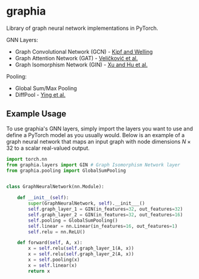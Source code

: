 # graphia
Library of graph neural network implementations in PyTorch.

GNN Layers:
- Graph Convolutional Network (GCN) - [Kipf and Welling](https://arxiv.org/abs/1609.02907)
- Graph Attention Network (GAT) - [Veličković et al.](https://arxiv.org/abs/1710.10903)
- Graph Isomorphism Network (GIN) - [Xu and Hu et al.](https://arxiv.org/abs/1810.00826)

Pooling:
- Global Sum/Max Pooling
- DiffPool - [Ying et al.](https://arxiv.org/abs/1806.08804)

## Example Usage

To use graphia's GNN layers, simply import the layers you want to use and define a PyTorch model as you usually would. Below is an example of a graph neural network that maps an input graph with node dimensions $N \times 32$ to a scalar real-valued output.

```python
import torch.nn
from graphia.layers import GIN # Graph Isomorphism Network layer
from graphia.pooling import GlobalSumPooling


class GraphNeuralNetwork(nn.Module):

    def __init__(self):
        super(GraphNeuralNetwork, self).__init___()
        self.graph_layer_1 = GIN(in_features=32, out_features=32)
        self.graph_layer_2 = GIN(in_features=32, out_features=16)
        self.pooling = GlobalSumPooling()
        self.linear = nn.Linear(in_features=16, out_features=1)
        self.relu = nn.ReLU()

    def forward(self, A, x):
        x = self.relu(self.graph_layer_1(A, x))
        x = self.relu(self.graph_layer_2(A, x))
        x = self.pooling(x)
        x = self.linear(x)
        return x

```
